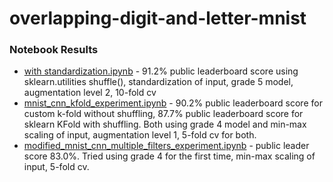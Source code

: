 # overlapping-digit-and-letter-mnist

### Notebook Results 

- [with standardization.ipynb](https://github.com/iljimae0418/overlapping-digit-and-letter-mnist/blob/master/with%20standardization.ipynb) - 91.2% public leaderboard score using sklearn.utilities shuffle(), standardization of input, grade 5 model, augmentation level 2, 10-fold cv   
- [mnist_cnn_kfold_experiment.ipynb](https://github.com/iljimae0418/overlapping-digit-and-letter-mnist/blob/master/mnist_cnn_kfold_experiment.ipynb) - 90.2% public leaderboard score for custom k-fold without shuffling, 87.7% public leaderboard score for sklearn KFold with shuffling. Both using grade 4 model and min-max scaling of input, augmentation level 1, 5-fold cv for both. 
- [modified_mnist_cnn_multiple_filters_experiment.ipynb](https://github.com/iljimae0418/overlapping-digit-and-letter-mnist/blob/master/modified_mnist_cnn_multiple_filters_experiment.ipynb) - public leader score 83.0%. Tried using grade 4 for the first time, min-max scaling of input, 5-fold cv. 
